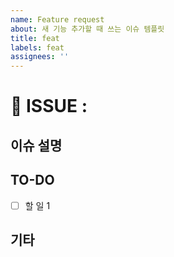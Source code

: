 ```yaml
---
name: Feature request
about: 새 기능 추가할 때 쓰는 이슈 템플릿
title: feat
labels: feat
assignees: ''
---
```


# 📍 ISSUE :

## 이슈 설명

<!-- 이슈에 관한 설명 -->

## TO-DO

- [ ] 할 일 1

## 기타

<!-- 🎻 -->

